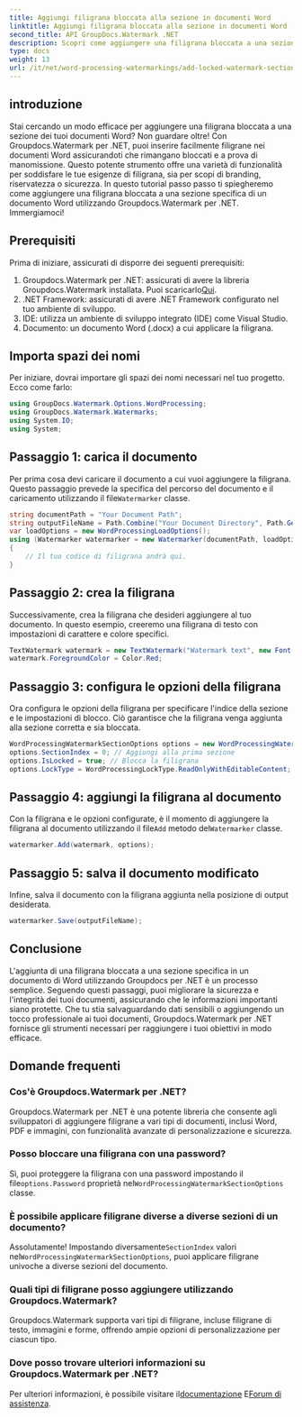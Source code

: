 ```yaml
---
title: Aggiungi filigrana bloccata alla sezione in documenti Word
linktitle: Aggiungi filigrana bloccata alla sezione in documenti Word
second_title: API GroupDocs.Watermark .NET
description: Scopri come aggiungere una filigrana bloccata a una sezione specifica nei documenti di Word utilizzando Groupdocs per .NET con questa guida passo passo completa.
type: docs
weight: 13
url: /it/net/word-processing-watermarkings/add-locked-watermark-section-word-docs/
---
```

## introduzione
Stai cercando un modo efficace per aggiungere una filigrana bloccata a una sezione dei tuoi documenti Word? Non guardare oltre! Con Groupdocs.Watermark per .NET, puoi inserire facilmente filigrane nei documenti Word assicurandoti che rimangano bloccati e a prova di manomissione. Questo potente strumento offre una varietà di funzionalità per soddisfare le tue esigenze di filigrana, sia per scopi di branding, riservatezza o sicurezza. In questo tutorial passo passo ti spiegheremo come aggiungere una filigrana bloccata a una sezione specifica di un documento Word utilizzando Groupdocs.Watermark per .NET. Immergiamoci!
## Prerequisiti
Prima di iniziare, assicurati di disporre dei seguenti prerequisiti:
1.  Groupdocs.Watermark per .NET: assicurati di avere la libreria Groupdocs.Watermark installata. Puoi scaricarlo[Qui](https://releases.groupdocs.com/Watermark/net/).
2. .NET Framework: assicurati di avere .NET Framework configurato nel tuo ambiente di sviluppo.
3. IDE: utilizza un ambiente di sviluppo integrato (IDE) come Visual Studio.
4. Documento: un documento Word (.docx) a cui applicare la filigrana.
## Importa spazi dei nomi
Per iniziare, dovrai importare gli spazi dei nomi necessari nel tuo progetto. Ecco come farlo:
```csharp
using GroupDocs.Watermark.Options.WordProcessing;
using GroupDocs.Watermark.Watermarks;
using System.IO;
using System;
```
## Passaggio 1: carica il documento
 Per prima cosa devi caricare il documento a cui vuoi aggiungere la filigrana. Questo passaggio prevede la specifica del percorso del documento e il caricamento utilizzando il file`Watermarker` classe.
```csharp
string documentPath = "Your Document Path";
string outputFileName = Path.Combine("Your Document Directory", Path.GetFileName(documentPath));
var loadOptions = new WordProcessingLoadOptions();
using (Watermarker watermarker = new Watermarker(documentPath, loadOptions))
{
    // Il tuo codice di filigrana andrà qui.
}
```
## Passaggio 2: crea la filigrana
Successivamente, crea la filigrana che desideri aggiungere al tuo documento. In questo esempio, creeremo una filigrana di testo con impostazioni di carattere e colore specifici.
```csharp
TextWatermark watermark = new TextWatermark("Watermark text", new Font("Arial", 19));
watermark.ForegroundColor = Color.Red;
```
## Passaggio 3: configura le opzioni della filigrana
Ora configura le opzioni della filigrana per specificare l'indice della sezione e le impostazioni di blocco. Ciò garantisce che la filigrana venga aggiunta alla sezione corretta e sia bloccata.
```csharp
WordProcessingWatermarkSectionOptions options = new WordProcessingWatermarkSectionOptions();
options.SectionIndex = 0; // Aggiungi alla prima sezione
options.IsLocked = true; // Blocca la filigrana
options.LockType = WordProcessingLockType.ReadOnlyWithEditableContent; // Tipo di blocco
```
## Passaggio 4: aggiungi la filigrana al documento
 Con la filigrana e le opzioni configurate, è il momento di aggiungere la filigrana al documento utilizzando il file`Add` metodo del`Watermarker` classe.
```csharp
watermarker.Add(watermark, options);
```
## Passaggio 5: salva il documento modificato
Infine, salva il documento con la filigrana aggiunta nella posizione di output desiderata.
```csharp
watermarker.Save(outputFileName);
```
## Conclusione
L'aggiunta di una filigrana bloccata a una sezione specifica in un documento di Word utilizzando Groupdocs per .NET è un processo semplice. Seguendo questi passaggi, puoi migliorare la sicurezza e l'integrità dei tuoi documenti, assicurando che le informazioni importanti siano protette. Che tu stia salvaguardando dati sensibili o aggiungendo un tocco professionale ai tuoi documenti, Groupdocs.Watermark per .NET fornisce gli strumenti necessari per raggiungere i tuoi obiettivi in modo efficace.
## Domande frequenti
### Cos'è Groupdocs.Watermark per .NET?
Groupdocs.Watermark per .NET è una potente libreria che consente agli sviluppatori di aggiungere filigrane a vari tipi di documenti, inclusi Word, PDF e immagini, con funzionalità avanzate di personalizzazione e sicurezza.
### Posso bloccare una filigrana con una password?
 Sì, puoi proteggere la filigrana con una password impostando il file`options.Password` proprietà nel`WordProcessingWatermarkSectionOptions` classe.
### È possibile applicare filigrane diverse a diverse sezioni di un documento?
 Assolutamente! Impostando diversamente`SectionIndex` valori nel`WordProcessingWatermarkSectionOptions`, puoi applicare filigrane univoche a diverse sezioni del documento.
### Quali tipi di filigrane posso aggiungere utilizzando Groupdocs.Watermark?
Groupdocs.Watermark supporta vari tipi di filigrane, incluse filigrane di testo, immagini e forme, offrendo ampie opzioni di personalizzazione per ciascun tipo.
### Dove posso trovare ulteriori informazioni su Groupdocs.Watermark per .NET?
 Per ulteriori informazioni, è possibile visitare il[documentazione](https://reference.groupdocs.com/Watermark/net/) E[Forum di assistenza](https://forum.groupdocs.com/c/watermark/19).
